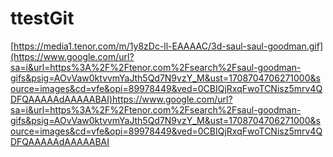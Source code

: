 # ttestGit
 
[https://media1.tenor.com/m/1y8zDc-ll-EAAAAC/3d-saul-saul-goodman.gif](https://www.google.com/url?sa=i&url=https%3A%2F%2Ftenor.com%2Fsearch%2Fsaul-goodman-gifs&psig=AOvVaw0ktvvmYaJth5Qd7N9vzY_M&ust=1708704706271000&source=images&cd=vfe&opi=89978449&ved=0CBIQjRxqFwoTCNisz5mrv4QDFQAAAAAdAAAAABAI)https://www.google.com/url?sa=i&url=https%3A%2F%2Ftenor.com%2Fsearch%2Fsaul-goodman-gifs&psig=AOvVaw0ktvvmYaJth5Qd7N9vzY_M&ust=1708704706271000&source=images&cd=vfe&opi=89978449&ved=0CBIQjRxqFwoTCNisz5mrv4QDFQAAAAAdAAAAABAI
